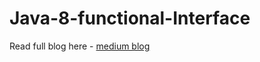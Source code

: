 # Java-8-functional-Interface

Read full blog here - <a href="https://medium.com/javarevisited/java-8s-consumer-predicate-supplier-and-function-bbc609a29ff9" target="_blank">
  medium blog</a>